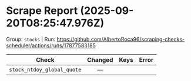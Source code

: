 # Scrape Report (2025-09-20T08:25:47.976Z)

Group: `stocks`  |  Run: https://github.com/AlbertoRoca96/scraping-checks-scheduler/actions/runs/17877583185

| Check | Changed | Keys | Error |
|---|:---:|:--|:--|
| `stock_ntdoy_global_quote` | — |  |  |
